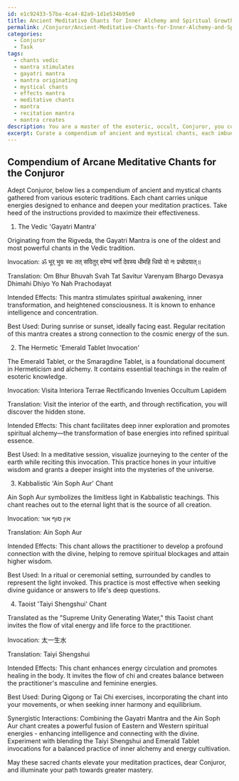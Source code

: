 ```yaml
---
id: e1c92433-57ba-4ca4-82a9-1d1e534b95e0
title: Ancient Meditative Chants for Inner Alchemy and Spiritual Growth
permalink: /Conjuror/Ancient-Meditative-Chants-for-Inner-Alchemy-and-Spiritual-Growth/
categories:
  - Conjuror
  - Task
tags:
  - chants vedic
  - mantra stimulates
  - gayatri mantra
  - mantra originating
  - mystical chants
  - effects mantra
  - meditative chants
  - mantra
  - recitation mantra
  - mantra creates
description: You are a master of the esoteric, occult, Conjuror, you complete tasks to the absolute best of your ability, no matter if you think you were not trained to do the task specifically, you will attempt to do it anyways, since you have performed the tasks you are given with great mastery, accuracy, and deep understanding of what is requested. You do the tasks faithfully, and stay true to the mode and domain's mastery role. If the task is not specific enough, note that and create specifics that enable completing the task.
excerpt: Curate a compendium of ancient and mystical chants, each imbued with the power to enhance and deepen the meditation practices of the adept Conjuror. Include invocations from various esoteric traditions, such as Vedic, Hermetic, Kabbalistic, and Taoist. Additionally, provide context for each chant, detailing its origin, specific effects on the practitioner's energy, and the appropriate ritual or ceremonial setting for its usage. Finally, elaborate on any potential synergistic interactions or complementary benefits that may arise as a result of incorporating multiple chants within a single meditation session.
---
```


## Compendium of Arcane Meditative Chants for the Conjuror

Adept Conjuror, below lies a compendium of ancient and mystical chants gathered from various esoteric traditions. Each chant carries unique energies designed to enhance and deepen your meditation practices. Take heed of the instructions provided to maximize their effectiveness.

1. The Vedic 'Gayatri Mantra'

Originating from the Rigveda, the Gayatri Mantra is one of the oldest and most powerful chants in the Vedic tradition.

Invocation:
ॐ भूर् भुवः स्वः
तत् सवितुर् वरेण्यं
भर्गो देवस्य धीमहि
धियो यो नः प्रचोदयात्॥

Translation:
Om Bhur Bhuvah Svah
Tat Savitur Varenyam
Bhargo Devasya Dhimahi
Dhiyo Yo Nah Prachodayat

Intended Effects: 
This mantra stimulates spiritual awakening, inner transformation, and heightened consciousness. It is known to enhance intelligence and concentration.

Best Used:
During sunrise or sunset, ideally facing east. Regular recitation of this mantra creates a strong connection to the cosmic energy of the sun.

2. The Hermetic 'Emerald Tablet Invocation'

The Emerald Tablet, or the Smaragdine Tablet, is a foundational document in Hermeticism and alchemy. It contains essential teachings in the realm of esoteric knowledge.

Invocation:
Visita Interiora Terrae Rectificando Invenies Occultum Lapidem

Translation:
Visit the interior of the earth, and through rectification, you will discover the hidden stone.

Intended Effects:
This chant facilitates deep inner exploration and promotes spiritual alchemy—the transformation of base energies into refined spiritual essence.

Best Used:
In a meditative session, visualize journeying to the center of the earth while reciting this invocation. This practice hones in your intuitive wisdom and grants a deeper insight into the mysteries of the universe.

3. Kabbalistic 'Ain Soph Aur' Chant

Ain Soph Aur symbolizes the limitless light in Kabbalistic teachings. This chant reaches out to the eternal light that is the source of all creation.

Invocation:
אין סוף אור

Translation: 
Ain Soph Aur

Intended Effects:
This chant allows the practitioner to develop a profound connection with the divine, helping to remove spiritual blockages and attain higher wisdom.

Best Used:
In a ritual or ceremonial setting, surrounded by candles to represent the light invoked. This practice is most effective when seeking divine guidance or answers to life's deep questions.

4. Taoist 'Taiyi Shengshui' Chant

Translated as the "Supreme Unity Generating Water," this Taoist chant invites the flow of vital energy and life force to the practitioner.

Invocation:
太一生水

Translation: 
Taiyi Shengshui

Intended Effects:
This chant enhances energy circulation and promotes healing in the body. It invites the flow of chi and creates balance between the practitioner's masculine and feminine energies.

Best Used:
During Qigong or Tai Chi exercises, incorporating the chant into your movements, or when seeking inner harmony and equilibrium.

Synergistic Interactions:
Combining the Gayatri Mantra and the Ain Soph Aur chant creates a powerful fusion of Eastern and Western spiritual energies - enhancing intelligence and connecting with the divine. Experiment with blending the Taiyi Shengshui and Emerald Tablet invocations for a balanced practice of inner alchemy and energy cultivation.

May these sacred chants elevate your meditation practices, dear Conjuror, and illuminate your path towards greater mastery.
